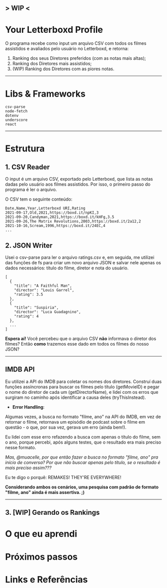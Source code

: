 ## > WIP <

# Your Letterboxd Profile
O programa recebe como input um arquivo CSV com todos os filmes assistidos e avaliados pelo usuário no Letterboxd, e retorna:
 1) Ranking dos seus Diretores preferidos (com as notas mais altas);
 2) Ranking dos Diretores mais assistidos;
 3) (WIP) Ranking dos Diretores com as piores notas.

---

# Libs & Frameworks
```
csv-parse
node-fetch
dotenv
underscore
react
```
---

# Estrutura
## 1. CSV Reader
O input é um arquivo CSV, exportado pelo Letterboxd, que lista as notas dadas pelo usuário aos filmes assistidos. Por isso, o primeiro passo do programa é ler o arquivo. 

O CSV tem o seguinte conteúdo:

```
Date,Name,Year,Letterboxd URI,Rating
2021-09-17,Old,2021,https://boxd.it/npKI,3
2021-09-20,Candyman,2021,https://boxd.it/kHFg,3.5
2021-09-26,The Matrix Revolutions,2003,https://boxd.it/2a12,2
2021-10-16,Scream,1996,https://boxd.it/24EC,4
...
```

## 2. JSON Writer
Usei o csv-parse para ler o arquivo ratings.csv e, em seguida, me utilizei das funções de fs para criar um novo arquivo JSON e salvar nele apenas os dados necessários: título do filme, diretor e nota do usuário.

```
[
  {
    "title": "A Faithful Man",
    "director": "Louis Garrel",
    "rating": 3.5
  },
  {
    "title": "Suspiria",
    "director": "Luca Guadagnino",
    "rating": 4
  },
  ...
]
```
**Espera aí!** Você percebeu que o arquivo CSV **não** informava o diretor dos filmes? Então **como** trazemos esse dado em todos os filmes do nosso JSON?

---

## IMDB API
Eu utilizei a API do IMDB para coletar os nomes dos diretores. Construí duas funções assíncronas para buscar os filmes pelo título (getMovieID) e pegar o nome do diretor de cada um (getDirectorName), e lidei com os erros que surgiram no caminho após identificar a causa deles (tryThisInstead). 

- **Error Handling**: 

Algumas vezes, a busca no formato "filme, ano" na API do IMDB, em vez de retornar o filme, retornava um episódio de podcast sobre o filme em questão - o que, por sua vez, gerava um erro (ainda bem!).

Eu lidei com esse erro refazendo a busca com apenas o título do filme, sem o ano, porque percebi, após alguns testes, que o resultado era mais preciso nesse formato.

_Mas, @muacelle, por que então fazer a busca no formato "filme, ano" pra início de conversa? Por que não buscar apenas pelo título, se o resultado é mais preciso assim???_ 

Eu te digo o porquê: REMAKES! THEY'RE EVERYWHERE! 

**Considerando ambos os cenários, uma pesquisa com padrão de formato "filme, ano" ainda é mais assertiva. ;)**

--- 

## 3. [WIP] Gerando os Rankings

<h1> O que eu aprendi </h1>

<h1> Próximos passos </h1>

<h1> Links e Referências </h1>
